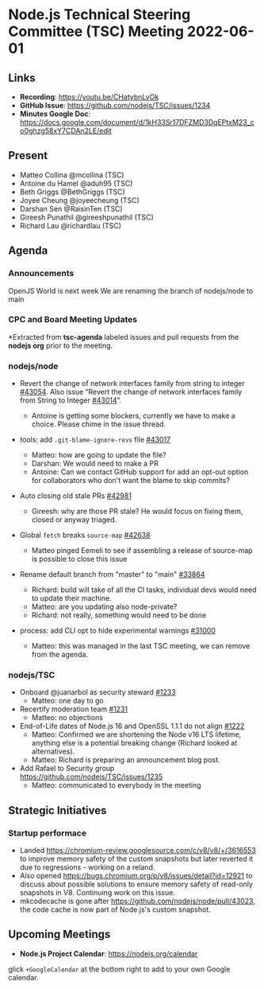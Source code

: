 # Node.js Technical Steering Committee (TSC) Meeting 2022-06-01

## Links

* **Recording**: https://youtu.be/CHatybnLvOk
* **GitHub Issue**: <https://github.com/nodejs/TSC/issues/1234>
* **Minutes Google Doc**: <https://docs.google.com/document/d/1kH33Sr17DFZMD3DqEPtxM23_co0ghzg58xY7CDAn2LE/edit>

## Present

* Matteo Collina @mcollina (TSC)
* Antoine du Hamel @aduh95 (TSC)
* Beth Griggs @BethGriggs (TSC)
* Joyee Cheung @joyeecheung (TSC)
* Darshan Sen @RaisinTen (TSC)
* Gireesh Punathil @gireeshpunathil (TSC)
* Richard Lau @richardlau (TSC)

## Agenda

### Announcements

OpenJS World is next week
We are renaming the branch of nodejs/node to main

### CPC and Board Meeting Updates

\*Extracted from **tsc-agenda** labeled issues and pull requests from the **nodejs org** prior to the meeting.

### nodejs/node

* Revert the change of network interfaces family from string to integer [#43054](https://github.com/nodejs/node/pull/43054). Also issue “Revert the change of network interfaces family from String to Integer [#43014](https://github.com/nodejs/node/issues/43014)”.
  * Antoine is getting some blockers, currently we have to make a choice. Please chime in the issue thread.

* tools: add `.git-blame-ignore-revs` file [#43017](https://github.com/nodejs/node/pull/43017)
  * Matteo: how are going to update the file?
  * Darshan: We would need to make a PR
  * Antoine: Can we contact GitHub support for add an opt-out option for collaborators who don't want the blame to skip commits?

* Auto closing old stale PRs [#42981](https://github.com/nodejs/node/issues/42981)
  * Gireesh: why are those PR stale? He would focus on fixing them, closed or anyway triaged.

* Global `fetch` breaks `source-map` [#42638](https://github.com/nodejs/node/issues/42638)
  * Matteo pinged Eemeli to see if assembling a release of source-map is possible to close this issue

* Rename default branch from "master" to "main" [#33864](https://github.com/nodejs/node/issues/33864)
  * Richard: build will take of all the CI tasks, individual devs would need to update their machine.
  * Matteo: are you updating also node-private?
  * Richard: not really, something would need to be done

* process: add CLI opt to hide experimental warnings [#31000](https://github.com/nodejs/node/pull/31000)
  * Matteo: this was managed in the last TSC meeting, we can remove from the agenda.

### nodejs/TSC

* Onboard @juanarbol as security steward [#1233](https://github.com/nodejs/TSC/issues/1233)
  * Matteo: one day to go
* Recertify moderation team [#1231](https://github.com/nodejs/TSC/issues/1231)
  * Matteo: no objections
* End-of-Life dates of Node.js 16 and OpenSSL 1.1.1 do not align [#1222](https://github.com/nodejs/TSC/issues/1222)
  * Matteo: Confirmed we are shortening the Node v16 LTS lifetime, anything else is a potential breaking change (Richard looked at alternatives).
  * Matteo: Richard is preparing an announcement blog post.
* Add Rafael to Security group <https://github.com/nodejs/TSC/issues/1235>
  * Matteo: communicated to everybody in the meeting

## Strategic Initiatives

### Startup performace

* Landed <https://chromium-review.googlesource.com/c/v8/v8/+/3616553> to improve memory safety of the custom snapshots but later reverted it due to regressions - working on a reland.
* Also opened <https://bugs.chromium.org/p/v8/issues/detail?id=12921> to discuss about possible solutions to ensure memory safety of read-only snapshots in V8. Continuing work on this issue.
* mkcodecache is gone after <https://github.com/nodejs/node/pull/43023>, the code cache is now part of Node.js's custom snapshot.

## Upcoming Meetings

* **Node.js Project Calendar**: <https://nodejs.org/calendar>

glick `+GoogleCalendar` at the bottom right to add to your own Google calendar.
